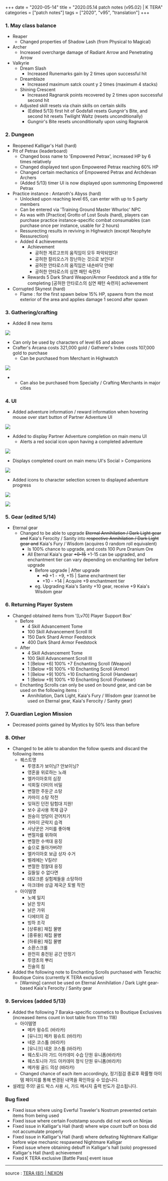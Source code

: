 +++
date = "2020-05-14"
title = "2020.05.14 patch notes (v95.02) | K TERA"
categories = ["patch notes"]
tags = ["2020", "v95", "translation"]
+++

### 1. May class balance
- Reaper
  - Changed properties of Shadow Lash (from Physical to Magical)
- Archer
  - Increased overcharge damage of Radiant Arrow and Penetrating Arrow
- Valkyrie
  - Dream Slash
    - Increased Runemarks gain by 2 times upon successful hit
  - Dreamblaze
    - Increased maximum satck count y 2 times (maximum 4 stacks)
  - Shining Crescent
    - Increased Ragnarok points recovered by 2 times upon successful second hit
  - Adjusted skill resets via chain skills on certain skills
    - (Edited 5/13) first hit of Godsfall resets Gungnir's Bite, and second hit resets Twilight Waltz (resets unconditionally)
    - Gungnir's Bite resets unconditionally upon using Ragnarok

### 2. Dungeon
- Reopened Kalligar's Hall (hard)
- Pit of Petrax (leaderboard)
  - Changed boss name to 'Empowered Petrax', increased HP by 6 times relatively
  - Changed displayed text upon Empowered Petrax reaching 60% HP
  - Changed certain mechanics of Empowered Petrax and Archdevan Archers
  - (Added 5/13) timer UI is now displayed upon summoning Empowered Petrax
- Practice instance : Antaroth's Abyss (hard)
  - Unlocked upon reaching level 65, can enter with up to 5 party members
  - Can be entered via 'Training Ground Master Whurloc' NPC
  - As was with [Practice] Grotto of Lost Souls (hard), players can purchase practice instance-specific combat consumables (can purchase once per instance, usable for 2 hours)
  - Ressurecting results in reviving in Highwatch (except Neophyte Ressurection)
  - Added 4 achievements
    - Achievement
      - 공허한 게르고프의 움직임이 모두 파악되었다!
      - 공허한 칼리오스가 장난하는 것으로 보인다!
      - 공허한 안타로스의 움직임은 내손바닥 안에!
      - 공허한 안타로스의 심연 패턴 숙련자
    - Rewards 5 Dark Shard Weapon/Armor Feedstock and a title for completing [공허한 안타로스의 심연 패턴 숙련자] achievement
- Corrupted Skynest (hard)
  - Flame : for the first spawn below 15% HP, spawns from the most exterior of the area and applies damage 1 second after spawn

### 3. Gathering/crafting
- Added 8 new items

![](https://seraphinush-gaming.github.io/mysterium/images/patch-notes/v95-02_1.en.png)

  - Can only be used by characters of level 65 and above
  - Crafter's Arcana costs 321,000 gold / Gatherer's Index costs 107,000 gold to purchase
    - Can be purchased from Merchant in Highwatch

![](https://seraphinush-gaming.github.io/mysterium/images/patch-notes/v95-02_2.png)

  - 
    - Can also be purchased from Specialty / Crafting Merchants in major cities

### 4. UI
- Added adventure information / reward information when hovering mouse over start button of Partner Adventure UI

![](https://seraphinush-gaming.github.io/mysterium/images/patch-notes/v95-02_3.png)

- Added to display Partner Adventure completion on main menu UI
  - Alerts a red social icon upon having a completed adventure

![](https://seraphinush-gaming.github.io/mysterium/images/patch-notes/v95-02_4.png)

  - Displays completed count on main menu UI's Social > Companions

![](https://seraphinush-gaming.github.io/mysterium/images/patch-notes/v95-02_5.png)

- Added icons to character selection screen to displayed adventure progress

![](https://seraphinush-gaming.github.io/mysterium/images/patch-notes/v95-02_6.en.png)

![](https://seraphinush-gaming.github.io/mysterium/images/patch-notes/v95-02_7.png)

### 5. Gear (edited 5/14)
- Eternal gear
  - Changed to be able to upgrade ~~Eternal Annihilation / Dark Light gear and~~ Kaia's Ferocity / Sanity into ~~respective Annihilation / Dark Light gear and~~ Kaia's Fury / Wisdom (acquires 0 random roll equivalent)
    - Is 100% chance to upgrade, and costs 100 Pure Dranium Ore
    - All Eternal Kaia's gear ~~+0-15~~ +1-15 can be upgraded, and enchantment tier can vary depending on enchanting tier before upgrade
      - Before upgrade | After upgrade
        - ~~+0~~ +1 - +9, +15 | Same enchantment tier
        - +10 - +14 | Acquire +9 enchantment tier
      - eg. Upgrading Kaia's Sanity +10 gear, receive +9 Kaia's Wisdom gear

### 6. Returning Player System
- Changed obtained items from '[Lv70] Player Support Box'
  - Before
    - 4 Skill Advancement Tome
    - 100 Skill Advancement Scroll III 
    - 150 Dark Shard Armor Feedstock
    - 400 Dark Shard Armor Feedstock
  - After
    - 4 Skill Advancement Tome
    - 100 Skill Advancement Scroll III 
    - 1 [Below +6] 100% +7 Enchanting Scroll (Weapon)
    - 1 [Below +9] 100% +10 Enchanting Scroll (Armor)
    - 1 [Below +9] 100% +10 Enchanting Scroll (Handwear)
    - 1 [Below +9] 100% +10 Enchanting Scroll (Footwear)
  - Enchanting Scrolls can only be used on bound gear, and can be used on the following items :
    - Annihilation, Dark Light, Kaia's Fury / Wisdom gear (cannot be used on Eternal gear, Kaia's Ferocity / Sanity gear)

### 7. Guardian Legion Mission
- Decreased points gained by Mystics by 50% less than before

### 8. Other
- Changed to be able to abandon the follow quests and discard the following items
  - 퀘스트명
    - 투영초가 보이닝? 안보이닝?
    - 영혼을 위로하는 노래
    - 엘카이아호의 심장
    - 석회질 더미의 비밀
    - 변절한 주둔군 소탕
    - 카마이 소탕 작전
    - 잊혀진 던전 탐험대 지원!
    - 보수 공사용 목재 급구
    - 원숭이 엉덩이 걷어차기
    - 카마이 군락지 습격
    - 사냥꾼은 거미를 좋아해
    - 변절자를 위하여
    - 변절한 수색대 응징
    - 숲으로 돌아가버려!
    - 엘카이아호 보급 상자 수거
    - 벌레에는 V킬러!
    - 변절한 정찰대 응징
    - 길들일 수 없다면
    - 데모크론 실험체들을 소탕하라
    - 아크데바 상급 제국군 토벌 작전
  - 아이템명
    - 노예 일지
    - 낡은 망치
    - 낡은 가위
    - 디에터의 검
    - 빙하 조각
    - [상류용] 채집 물병
    - [중류용] 채집 물병
    - [하류용] 채집 물병
    - 소환스크롤
    - 완전히 충전된 공간 안정기
    - 투영초의 뿌리
    - 진술의 침
- Added the following note to Enchanting Scrolls purchased with Terachic Boutique Coins (currently K TERA exclusive)
  - [Warning] cannot be used on Eternal Annihilation / Dark Light gear-based Kaia's Ferocity / Sanity gear

### 9. Services (added 5/13)
- Added the following 7 Baraka-specific cosmetics to Boutique Exclusives (increased items count in loot table from 111 to 118)
  - 아이템명
    - 메카 윙슈트 (바라카)
    - [유니크] 메카 윙슈트 (바라카)
    - 네온 코스튬 (바라카)
    - [유니크] 네온 코스튬 (바라카)
    - 웨스토니아 가드 아카데미 수습 단원 유니폼(바라카)
    - 웨스토니아 가드 아카데미 정식 단원 유니폼(바라카)
    - 메카윙 골드 의상 (바라카)
  - Changed chance of each item accordingly, 정기점검 종료후 확률형 아이템 페이지를 통해 변경된 내역을 확인하실 수 있습니다.
- 설레임 주의! 골드 박스 사용 시, 가드 메시지 출력 빈도가 감소됩니다.

### Bug fixed
- Fixed issue where using Everful Traveler's Nostrum prevented certain items from being used
- Fixed issue where certain Footstamp sounds did not work on Ninjas
- Fixed issue in Kalligar's Hall (hard) where wipe count buff on boss did not accumulate properly
- Fixed issue in Kalligar's Hall (hard) where defeating Nightmare Kalligar before wipe mechanic respawned Nightmare Kalligar
- Fixed issue where obtaining debuff in Kalligar's hall (solo) progressed Kalligar's Hall (hard) achievement
- Fixed K TERA exclusive [Battle Pass] event issue

----

source : [TERA 테라 | NEXON](http://tera.nexon.com/news/update/view.aspx?n4articlesn=437)
